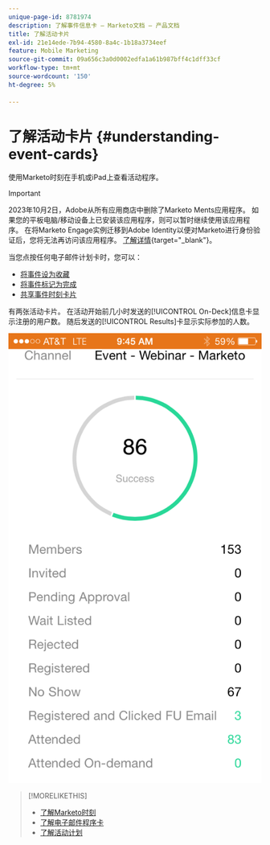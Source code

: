 ```yaml
---
unique-page-id: 8781974
description: 了解事件信息卡 — Marketo文档 — 产品文档
title: 了解活动卡片
exl-id: 21e14ede-7b94-4580-8a4c-1b18a3734eef
feature: Mobile Marketing
source-git-commit: 09a656c3a0d0002edfa1a61b987bff4c1dff33cf
workflow-type: tm+mt
source-wordcount: '150'
ht-degree: 5%

---
```


# 了解活动卡片 {#understanding-event-cards}

使用Marketo时刻在手机或iPad上查看活动程序。

>[!IMPORTANT]
>
>2023年10月2日，Adobe从所有应用商店中删除了Marketo Ments应用程序。 如果您的平板电脑/移动设备上已安装该应用程序，则可以暂时继续使用该应用程序。 在将Marketo Engage实例迁移到Adobe Identity以便对Marketo进行身份验证后，您将无法再访问该应用程序。 [了解详情](https://nation.marketo.com/t5/product-discussions/marketo-events-app-and-marketo-moments-app-end-of-life/m-p/340712/highlight/true#M193869){target="_blank"}。

当您点按任何电子邮件计划卡时，您可以：

* [将事件设为收藏](/help/marketo/product-docs/core-marketo-concepts/mobile-apps/marketo-moments/working-with-moments/creating-a-favorite.md)
* [将事件标记为完成](/help/marketo/product-docs/core-marketo-concepts/mobile-apps/marketo-moments/working-with-moments/marking-it-done.md)
* [共享事件时刻卡片](/help/marketo/product-docs/core-marketo-concepts/mobile-apps/marketo-moments/working-with-moments/sharing-a-moment.md)

有两张活动卡片。 在活动开始前几小时发送的[!UICONTROL On-Deck]信息卡显示注册的用户数。 随后发送的[!UICONTROL Results]卡显示实际参加的人数。

![](assets/image2015-7-15-16-3a56-3a16.png)

>[!MORELIKETHIS]
>
>* [了解Marketo时刻](/help/marketo/product-docs/core-marketo-concepts/mobile-apps/marketo-moments/understanding-moments/understanding-marketo-moments.md)
>* [了解电子邮件程序卡](/help/marketo/product-docs/core-marketo-concepts/mobile-apps/marketo-moments/understanding-moments/understanding-email-program-cards.md)
>* [了解活动计划](/help/marketo/product-docs/demand-generation/events/understanding-events/understanding-event-programs.md)
